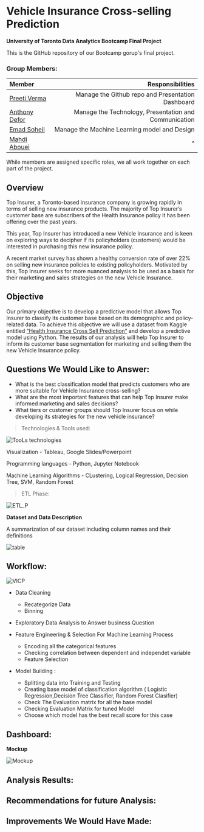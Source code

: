 # Vehicle Insurance Cross-selling Prediction

**University of Toronto Data Analytics Bootcamp Final Project**

This is the GitHub repository of our Bootcamp gorup's final project.

### Group Members:

| Member                                                | Responsibilities                                           |
| :---                                                  |        ---:                                                |
|  [Preeti Verma](https://github.com/vermapreeti003)    | Manage the Github repo and Presentation Dashboard          |
| [Anthony Defor](https://github.com/tonydefor)         | Manage the Technology, Presentation and Communication      |
| [Emad Soheil](https://github.com/EmadSoheili)         | Manage the Machine Learning model and Design               |
| [Mahdi Abouei](https://github.com/aboueim)            | ^                                                          |

While members are assigned specific roles, we all work together on each part of the project.

## Overview

Top Insurer, a Toronto-based insurance company is growing rapidly in terms of selling new insurance products. The majority of Top Insurer’s customer base are subscribers of the Health Insurance policy it has been offering over the past years.

This year, Top Insurer has introduced a new Vehicle Insurance and is keen on exploring ways to decipher if its policyholders (customers) would be interested in purchasing this new insurance policy.

A recent market survey has shown a healthy conversion rate of over 22% on selling new insurance policies to existing policyholders. Motivated by this, Top Insurer seeks for more nuanced analysis to be used as a basis for their marketing and sales strategies on the new Vehicle Insurance.

## Objective

Our primary objective is to develop a predictive model that allows Top Insurer to classify its customer base based on its demographic and policy-related data. To achieve this objective we will use a dataset from Kaggle entitled [“Health Insurance Cross Sell Prediction”](https://www.kaggle.com/datasets/anmolkumar/health-insurance-cross-sell-prediction?resource=download) and develop a predictive model using Python. The results of our analysis will help Top Insurer to inform its customer base segmentation for marketing and selling them the new Vehicle Insurance policy.


## Questions We Would Like to Answer:
      
 * What is the best classification model that predicts customers who are more suitable for Vehicle Insurance cross-selling?
 * What are the most important features that can help Top Insurer make informed marketing and sales decisions?
 * What tiers or customer groups should Top Insurer focus on while developing its strategies for the new vehicle insurance?


> Technologies & Tools used:


![TooLs   technologies](https://user-images.githubusercontent.com/111541268/214609170-bd589673-054d-4511-b358-f802e744622a.png)


Visualization - Tableau, Google Slides/Powerpoint

Programming languages - Python, Jupyter Notebook

Machine Learning Algorithms - CLustering, Logical Regression, Decision Tree, SVM, Random Forest



> ETL Phase:



![ETL_P](https://user-images.githubusercontent.com/111541268/214609329-cb98f5c1-9202-469e-9b3e-f39950f7cdc9.png)



**Dataset and Data Description**

A summarization of our dataset including column names and their definitions

![table](https://user-images.githubusercontent.com/111541268/214397203-6c2bb60a-58ce-440e-a0e6-72e6df24710d.png)



## Workflow:

![VICP](https://user-images.githubusercontent.com/47859209/214681587-605bc4c7-b1d7-4050-a4a0-040ed173e491.png)


* Data Cleaning
   * Recategorize Data
   * Binning
* Exploratory Data Analysis to Answer business Question

* Feature Engineering & Selection For Machine Learning Process

  * Encoding all the categorical features
  * Checking correlation between dependent and independet variable
  * Feature Selection
  
* Model Building :

  * Splitting data into Training and Testing
  * Creating base model of classification algorithm ( Logistic Regression,Decision Tree Classifier, Random Forest Clasifier)
  * Check The Evaluation matrix for all the base model
  * Checking Evaluation Matrix for tuned Model
  * Choose which model has the best recall score for this case  
  
  
## Dashboard:


**Mockup**


![Mockup](https://user-images.githubusercontent.com/111541268/214618559-dc9033fa-17ad-401d-a1ab-072afe4b819e.jpeg)



## Analysis Results:


## Recommendations for future Analysis:


## Improvements We Would Have Made:

  
